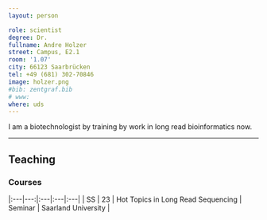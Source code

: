 ```yaml
---
layout: person

role: scientist
degree: Dr.
fullname: Andre Holzer
street: Campus, E2.1
room: '1.07'
city: 66123 Saarbrücken
tel: +49 (681) 302-70846
image: holzer.png
#bib: zentgraf.bib
# www:
where: uds
---
```


I am a biotechnologist by training by work in long read bioinformatics now.

---

## Teaching

### Courses

|:---|---:|:---|:---|:---|
| SS | 23 | Hot Topics in Long Read Sequencing  | Seminar | Saarland University |
